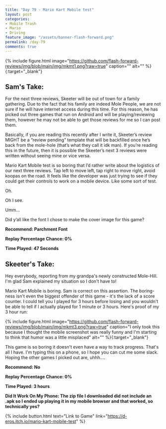 ```yaml
---
title: "Day 79 - Mario Kart Mobile test"
layout: post
categories:
- Mobile Trash
- Mario
- Driving
feature_image: "/assets/banner-flash-forward.png"
permalink: /day-79
comments: true
---
```


{% include figure.html image="https://github.com/flash-forward-reviews/img/blob/main/img/mkmt1.png?raw=true" caption="" alt="" %}{:target="_blank"}

## Sam's Take:

For the next three reviews, Skeeter will be out of town for a family gathering. Due to the fact that his family are indeed Mole People, we are not sure if he will have internet access during this time. For this reason, he has picked out three games that run on Android and will be playing/reviewing them, however he may not be able to get those reviews for me so I can post them.

Basically, if you are reading this recently after I write it, Skeeter’s review MIGHT be a “review pending” template that will be backfilled once he’s back from the mole-hole (that’s what they call it idk man). If you’re reading this in the future, then it is possible the Skeeter’s next 3 reviews were written without seeing mine or vice versa.

Mario Kart Mobile test is so boring that I’d rather write about the logistics of our next three reviews. Tap left to move left, tap right to move right, avoid koopas on the road. It feels like the developer was just trying to see if they could get their controls to work on a mobile device. Like some sort of test.

Oh.

Oh I see.

Umm...

Did y’all like the font I chose to make the cover image for this game?

**Recommend: Parchment Font**

**Replay Percentage Chance: 0%**

**Time Played: 47 Seconds**

## Skeeter's Take:

Hey everybody, reporting from my grandpa's newly constructed Mole-Hill. I'm glad Sam explained my situation so I don't have to!

Mario Kart Mobile is boring. Sam is correct on this assertion.
The boring-ness isn't even the biggest offender of this game - it's the lack of a score counter. I could tell you I played for 3 hours before losing and you wouldn't be able to tell if I actually played for 1 minute or 3 hours. Here's proof of my 3 hour run:

{% include figure.html image="https://github.com/flash-forward-reviews/img/blob/main/img/mkmt3.png?raw=true" caption="I only took this because I thought the mobile screenshot was really funny and I'm starting to think that humor was a little misplaced" alt="" %}{:target="_blank"}

This game is so boring it doesn't even have a way to track progress. That's all I have. I'm typing this on a phone, so I hope you can cut me some slack. Hoping the other games I picked out are, uhhh….

**Recommend: No** 

**Replay Percentage Chance: 0%**

**Time Played: 3 hours**

**Did It Work On My Phone: The zip file I downloaded did not include an .apk so I ended up playing it in my mobile browser and that worked, so technically yes?**

{% include button.html text="Link to Game" link="https://d-eros.itch.io/mario-kart-mobile-test" %}